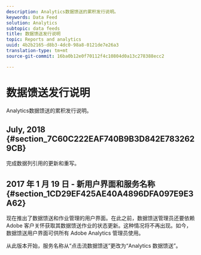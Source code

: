 ```yaml
---
description: Analytics数据馈送的累积发行说明。
keywords: Data Feed
solution: Analytics
subtopic: data feeds
title: 数据馈送发行说明
topic: Reports and analytics
uuid: 4b2b2165-d8b3-4dc0-98a8-0121de7e26a3
translation-type: tm+mt
source-git-commit: 16ba0b12e0f70112f4c10804d0a13c278388ecc2

---
```



# 数据馈送发行说明

Analytics数据馈送的累积发行说明。

## July, 2018 {#section_7C60C222EAF740B9B3D842E7832629CB}

完成数据列引用的更新和重写。

## 2017 年 1 月 19 日 - 新用户界面和服务名称 {#section_1CD29EF425AE40A4896DFA097E9E3A62}

现在推出了数据馈送和作业管理的用户界面。在此之前，数据馈送管理员还要依赖 Adobe 客户关怀获取其数据馈送作业的状态更新。这种情况将不再出现。如今，数据馈送用户界面可供所有 Adobe Analytics 管理员使用。

从此版本开始，服务名称从“点击流数据馈送”更改为“Analytics 数据馈送”。
